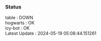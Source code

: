 ### Status


table : DOWN  
hogwarts : OK  
icy-bot : OK  
Latest Update : 2024-05-19 05:08:44.151261
